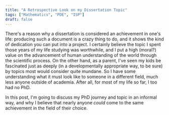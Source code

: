 ```yaml
---
title: "A Retrospective Look on my Dissertation Topic"
tags: ["Mathematics", "PDE", "ISP"]
draft: false
---
```


There's a reason why a dissertation is considered an achievement in one's life: producing such a document is a crazy thing to do, and it shows the kind of dedication you can put into a project.
I certainly believe the topic I spent those years of my life studying was worthwhile, and I put a high (moral?) value on the advancement of human understanding of the world through the scientific process.
On the other hand, as a parent, I've seen my kids be fascinated just as deeply (in a developmentally appropriate way, to be sure) by topics most would consider quite mundane.
So I have some understanding what it must look like to someone in a different field, much less anyone outside of academia.
After all, for most of my life so far, I too had no PhD.

In this post, I'm going to discuss my PhD journey and topic in an informal way, and why I believe that nearly anyone _could_ come to the same achievement in the field of their choice.
